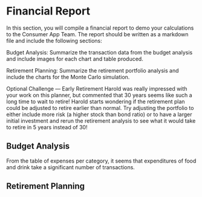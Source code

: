 # Financial Report



In this section, you will compile a financial report to demo your calculations to the Consumer App Team. The report should be written as a markdown file and include the following sections:

Budget Analysis: Summarize the transaction data from the budget analysis and include images for each chart and table produced.

Retirement Planning: Summarize the retirement portfolio analysis and include the charts for the Monte Carlo simulation.

Optional Challenge — Early Retirement
Harold was really impressed with your work on this planner, but commented that 30 years seems like such a long time to wait to retire! Harold starts wondering if the retirement plan could be adjusted to retire earlier than normal. Try adjusting the portfolio to either include more risk (a higher stock than bond ratio) or to have a larger initial investment and rerun the retirement analysis to see what it would take to retire in 5 years instead of 30!

## Budget Analysis
From the table of expenses per category, it seems that expenditures of food and drink take a significant number of transactions. 




## Retirement Planning
